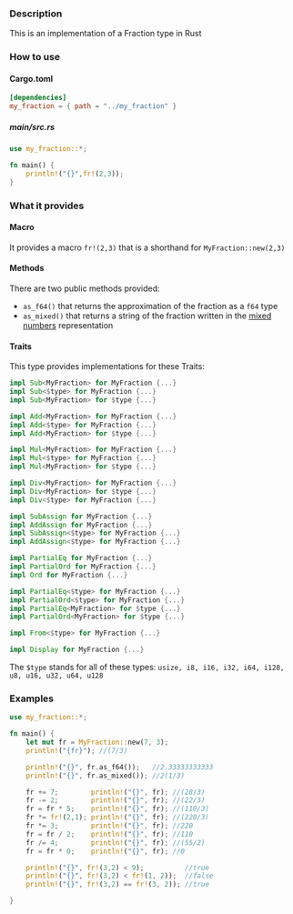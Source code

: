 ### Description
This is an implementation of a Fraction type in Rust

### How to use
#### Cargo.toml
```toml
[dependencies]
my_fraction = { path = "../my_fraction" }
```
##### main/src.rs
```rust
use my_fraction::*;

fn main() {
    println!("{}",fr!(2,3));
}
```
### What it provides
#### Macro
It provides a macro `fr!(2,3)` that is a shorthand for `MyFraction::new(2,3)` 
#### Methods
There are two public methods provided:
- `as_f64()` that returns the approximation of the fraction as a `f64` type
- `as_mixed()` that returns a string of the fraction written in the [mixed numbers](https://en.wikipedia.org/wiki/Fraction#Mixed_numbers) representation 
#### Traits
This type provides implementations for these Traits:
```rust 
impl Sub<MyFraction> for MyFraction {...}
impl Sub<$type> for MyFraction {...}
impl Sub<MyFraction> for $type {...}

impl Add<MyFraction> for MyFraction {...}
impl Add<$type> for MyFraction {...}
impl Add<MyFraction> for $type {...}

impl Mul<MyFraction> for MyFraction {...}
impl Mul<$type> for MyFraction {...}
impl Mul<MyFraction> for $type {...}

impl Div<MyFraction> for MyFraction {...}
impl Div<MyFraction> for $type {...}
impl Div<$type> for MyFraction {...}

impl SubAssign for MyFraction {...}
impl AddAssign for MyFraction {...}
impl SubAssign<$type> for MyFraction {...}
impl AddAssign<$type> for MyFraction {...}

impl PartialEq for MyFraction {...}
impl PartialOrd for MyFraction {...}
impl Ord for MyFraction {...}

impl PartialEq<$type> for MyFraction {...}
impl PartialOrd<$type> for MyFraction {...}
impl PartialEq<MyFraction> for $type {...}
impl PartialOrd<MyFraction> for $type {...}

impl From<$type> for MyFraction {...}

impl Display for MyFraction {...}
```
The `$type` stands for all of these types: `usize, i8, i16, i32, i64, i128, u8, u16, u32, u64, u128`

### Examples
```rust
use my_fraction::*;

fn main() {
    let mut fr = MyFraction::new(7, 3);
    println!("{fr}"); //(7/3)

    println!("{}", fr.as_f64());   //2.33333333333
    println!("{}", fr.as_mixed()); //2(1/3)

    fr += 7;        println!("{}", fr); //(28/3)
    fr -= 2;        println!("{}", fr); //(22/3)
    fr = fr * 5;    println!("{}", fr); //(110/3)
    fr *= fr!(2,1); println!("{}", fr); //(220/3)
    fr *= 3;        println!("{}", fr); //220
    fr = fr / 2;    println!("{}", fr); //110
    fr /= 4;        println!("{}", fr); //(55/2)
    fr = fr * 0;    println!("{}", fr); //0

    println!("{}", fr!(3,2) < 9);          //true
    println!("{}", fr!(3,2) < fr!(1, 2));  //false
    println!("{}", fr!(3,2) == fr!(3, 2)); //true

}
```
